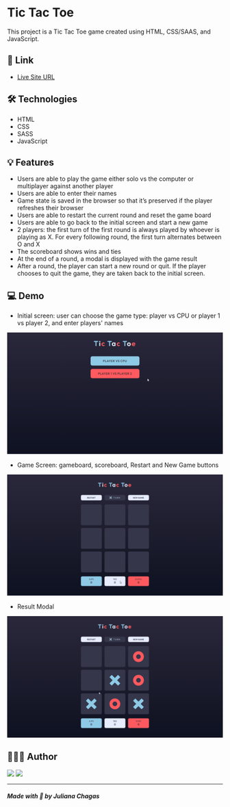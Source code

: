 # Tic Tac Toe

This project is a Tic Tac Toe game created using HTML, CSS/SAAS, and JavaScript.

## 🔗 Link

- [Live Site URL](https://julianachagas.github.io/tic-tac-toe/)

## 🛠️ Technologies

- HTML
- CSS
- SASS
- JavaScript

## 💡 Features

- Users are able to play the game either solo vs the computer or multiplayer against another player
- Users are able to enter their names
- Game state is saved in the browser so that it’s preserved if the player refreshes their browser
- Users are able to restart the current round and reset the game board
- Users are able to go back to the initial screen and start a new game
- 2 players: the first turn of the first round is always played by whoever is playing as X. For every following round, the first turn alternates between O and X
- The scoreboard shows wins and ties
- At the end of a round, a modal is displayed with the game result
- After a round, the player can start a new round or quit. If the player chooses to quit the game, they are taken back to the initial screen.

## 💻 Demo

- Initial screen: user can choose the game type: player vs CPU or player 1 vs player 2, and enter players' names

<img src="github/demo1.gif" alt=""/> <br/>

- Game Screen: gameboard, scoreboard, Restart and New Game buttons

<img src="github/demo2.gif" alt=""/> <br/>

- Result Modal

<img src="github/demo3.gif" alt=""/> <br/>

## 👩🏻‍💻 Author

<a href="https://www.linkedin.com/in/juliana--chagas/" target="_blank"><img src="https://img.shields.io/badge/LinkedIn-0077B5?style=for-the-badge&logo=linkedin&logoColor=white"></a>
<a href="https://twitter.com/JulianaCoding" target="_blank"><img src="https://img.shields.io/badge/Twitter-1DA1F2?style=for-the-badge&logo=twitter&logoColor=white"></a>

---

##### Made with 💜 by Juliana Chagas
